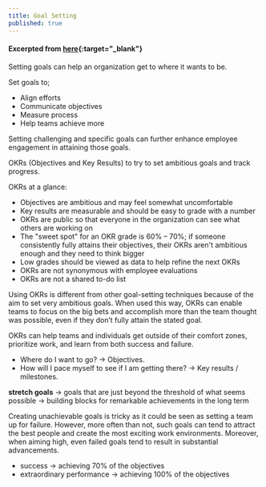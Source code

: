 ```yaml
---
title: Goal Setting
published: true
---
```


#### Excerpted from [here](https://rework.withgoogle.com/subjects/goal-setting/){:target="_blank"}

Setting goals can help an organization get to where it wants to be.

Set goals to;
- Align efforts
- Communicate objectives
- Measure process
- Help teams achieve more

Setting challenging and specific goals can further enhance employee engagement in attaining those goals.

OKRs (Objectives and Key Results) to try to set ambitious goals and track progress.

OKRs at a glance:

- Objectives are ambitious and may feel somewhat uncomfortable
- Key results are measurable and should be easy to grade with a number
- OKRs are public so that everyone in the organization can see what others are working on
- The "sweet spot" for an OKR grade is 60% – 70%; if someone consistently fully attains their objectives, their OKRs aren't ambitious enough and they need to think bigger
- Low grades should be viewed as data to help refine the next OKRs
- OKRs are not synonymous with employee evaluations
- OKRs are not a shared to-do list

Using OKRs is different from other goal-setting techniques because of the aim to set very ambitious goals. When used this way, OKRs can enable teams to focus on the big bets and accomplish more than the team thought was possible, even if they don’t fully attain the stated goal.

OKRs can help teams and individuals get outside of their comfort zones, prioritize work, and learn from both success and failure.

- Where do I want to go? -> Objectives.
- How will I pace myself to see if I am getting there? -> Key results / milestones.

**stretch goals** -> goals that are just beyond the threshold of what seems possible -> building blocks for remarkable achievements in the long term

Creating unachievable goals is tricky as it could be seen as setting a team up for failure. However, more often than not, such goals can tend to attract the best people and create the most exciting work environments. Moreover, when aiming high, even failed goals tend to result in substantial advancements.

- success -> achieving 70% of the objectives
- extraordinary performance -> achieving 100% of the objectives
